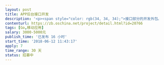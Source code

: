 ```yaml
---                
layout: post       
title: APP后台接口开发           
description: '<p><span style="color: rgb(34, 34, 34);">接口部分的开发外包。</span></p><p>医疗类的APP，界面，接口设计和数据库设计已经完成。</p><p>所用技术：</p><p>数据库：MySQL</p><p>第三方：腾讯IM</p>'     
contenturl: https://zb.oschina.net/project/detail.html?id=20766      
tags: [Go,移动应用]            
salary: 3000-5000元          
publish_time: '已发布 16 小时'         
start_time: '2018-06-12 11:43:17'           
apply: 7                   
time_range: 30 天              
status: 招募中                  
---                 
```

